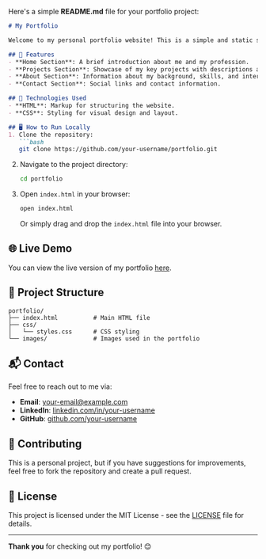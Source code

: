 Here's a simple **README.md** file for your portfolio project:

```markdown
# My Portfolio

Welcome to my personal portfolio website! This is a simple and static site built with **HTML** and **CSS** to showcase my projects, skills, and provide an easy way for potential employers and collaborators to get in touch with me.

## 📄 Features
- **Home Section**: A brief introduction about me and my profession.
- **Projects Section**: Showcase of my key projects with descriptions and links.
- **About Section**: Information about my background, skills, and interests.
- **Contact Section**: Social links and contact information.

## 🚀 Technologies Used
- **HTML**: Markup for structuring the website.
- **CSS**: Styling for visual design and layout.

## 🖥️ How to Run Locally
1. Clone the repository:
   ```bash
   git clone https://github.com/your-username/portfolio.git
   ```
2. Navigate to the project directory:
   ```bash
   cd portfolio
   ```
3. Open `index.html` in your browser:
   ```bash
   open index.html
   ```
   Or simply drag and drop the `index.html` file into your browser.

## 🌐 Live Demo
You can view the live version of my portfolio [here](https://your-username.github.io/portfolio).

## 📂 Project Structure
```
portfolio/
├── index.html          # Main HTML file
├── css/
│   └── styles.css      # CSS styling
└── images/             # Images used in the portfolio
```

## 📬 Contact
Feel free to reach out to me via:
- **Email**: [your-email@example.com](mailto:kiplagatcaleb2@gmail.com)
- **LinkedIn**: [linkedin.com/in/your-username](www.linkedin.com/in/caleb-kiplagat-791020223)
- **GitHub**: [github.com/your-username](https://github.com/Caleb-kibe)

## 🤝 Contributing
This is a personal project, but if you have suggestions for improvements, feel free to fork the repository and create a pull request.

## 📝 License
This project is licensed under the MIT License - see the [LICENSE](LICENSE) file for details.

---

**Thank you** for checking out my portfolio! 😊
```
